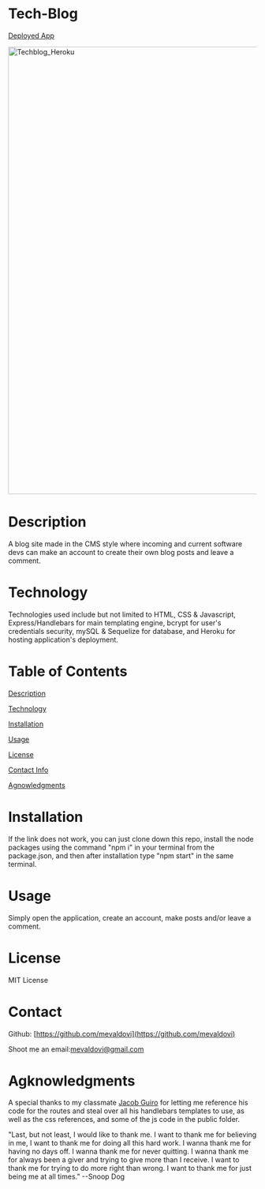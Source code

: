 # Tech-Blog
[Deployed App](https://tech-blog-mv.herokuapp.com/)

<img width="907" alt="Techblog_Heroku" src="https://user-images.githubusercontent.com/83307023/135497228-47786522-0141-4961-ac97-7fca720d791c.PNG">

# Description
A blog site made in the CMS style where incoming and current software devs can make an account to create their own blog posts and leave a comment.

# Technology
Technologies used include but not limited to HTML, CSS & Javascript, Express/Handlebars for main templating engine, bcrypt for user's credentials security, mySQL & Sequelize for database, and Heroku for hosting application's deployment.

# Table of Contents
[Description](https://github.com/mevaldovi/Tech-Blog#Description)


[Technology](https://github.com/mevaldovi/Tech-Blog#Technology)


[Installation](https://github.com/mevaldovi/Tech-Blog#Installation)


[Usage](https://github.com/mevaldovi/Tech-Blog#Usage)


[License](https://github.com/mevaldovi/Tech-Blog#License)


[Contact Info](https://github.com/mevaldovi/Tech-Blog#Contact)


[Agnowledgments](https://github.com/mevaldovi/Tech-Blog#Agknowledgments)

# Installation
 
If the link does not work, you can just clone down this repo, install the node packages using the command "npm i" in your terminal from the package.json, and then after installation type "npm start" in the same terminal.
# Usage
Simply open the application, create an account, make posts and/or leave a comment.
# License
MIT License
# Contact
Github: [https://github.com/mevaldovi](https://github.com/mevaldovi)


Shoot me an email:[mevaldovi@gmail.com](mailto:mevaldovi@gmail.com)
# Agknowledgments
A special thanks to my classmate [Jacob Guiro](https://github.com/Jguiro09) for letting me reference his code for the routes and steal over all his handlebars templates to use, as well as the css references, and some of the js code in the public folder.

"Last, but not least, I would like to thank me. I want to thank me for believing in me, I want to thank me for doing all this hard work. I wanna thank me for having no days off. I wanna thank me for never quitting. I wanna thank me for always been a giver and trying to give more than I receive. I want to thank me for trying to do more right than wrong. I want to thank me for just being me at all times.” --Snoop Dog
